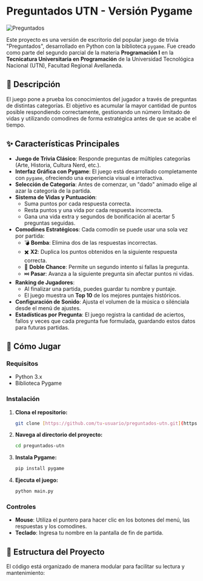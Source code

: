 # Preguntados UTN - Versión Pygame

![Preguntados](https://i.imgur.com/39aI8nS.png)

Este proyecto es una versión de escritorio del popular juego de trivia "Preguntados", desarrollado en Python con la biblioteca `pygame`. Fue creado como parte del segundo parcial de la materia **Programación I** en la **Tecnicatura Universitaria en Programación** de la Universidad Tecnológica Nacional (UTN), Facultad Regional Avellaneda.

## 📜 Descripción

El juego pone a prueba los conocimientos del jugador a través de preguntas de distintas categorías. El objetivo es acumular la mayor cantidad de puntos posible respondiendo correctamente, gestionando un número limitado de vidas y utilizando comodines de forma estratégica antes de que se acabe el tiempo.

## ✨ Características Principales

* **Juego de Trivia Clásico**: Responde preguntas de múltiples categorías (Arte, Historia, Cultura Nerd, etc.).
* **Interfaz Gráfica con Pygame**: El juego está desarrollado completamente con `pygame`, ofreciendo una experiencia visual e interactiva.
* **Selección de Categoría**: Antes de comenzar, un "dado" animado elige al azar la categoría de la partida.
* **Sistema de Vidas y Puntuación**:
    * Suma puntos por cada respuesta correcta.
    * Resta puntos y una vida por cada respuesta incorrecta.
    * Gana una vida extra y segundos de bonificación al acertar 5 preguntas seguidas.
* **Comodines Estratégicos**: Cada comodín se puede usar una sola vez por partida:
    * 💣 **Bomba**: Elimina dos de las respuestas incorrectas.
    * ✖️ **X2**: Duplica los puntos obtenidos en la siguiente respuesta correcta.
    * 🔄 **Doble Chance**: Permite un segundo intento si fallas la pregunta.
    * ⏭️ **Pasar**: Avanza a la siguiente pregunta sin afectar puntos ni vidas.
* **Ranking de Jugadores**:
    * Al finalizar una partida, puedes guardar tu nombre y puntaje.
    * El juego muestra un **Top 10** de los mejores puntajes históricos.
* **Configuración de Sonido**: Ajusta el volumen de la música o silénciala desde el menú de ajustes.
* **Estadísticas por Pregunta**: El juego registra la cantidad de aciertos, fallos y veces que cada pregunta fue formulada, guardando estos datos para futuras partidas.

## 🚀 Cómo Jugar

### Requisitos

* Python 3.x
* Biblioteca Pygame

### Instalación

1.  **Clona el repositorio:**
    ```bash
    git clone [https://github.com/tu-usuario/preguntados-utn.git](https://github.com/tu-usuario/preguntados-utn.git)
    ```
2.  **Navega al directorio del proyecto:**
    ```bash
    cd preguntados-utn
    ```
3.  **Instala Pygame:**
    ```bash
    pip install pygame
    ```
4.  **Ejecuta el juego:**
    ```bash
    python main.py
    ```

### Controles

* **Mouse**: Utiliza el puntero para hacer clic en los botones del menú, las respuestas y los comodines.
* **Teclado**: Ingresa tu nombre en la pantalla de fin de partida.

## 📂 Estructura del Proyecto

El código está organizado de manera modular para facilitar su lectura y mantenimiento:
